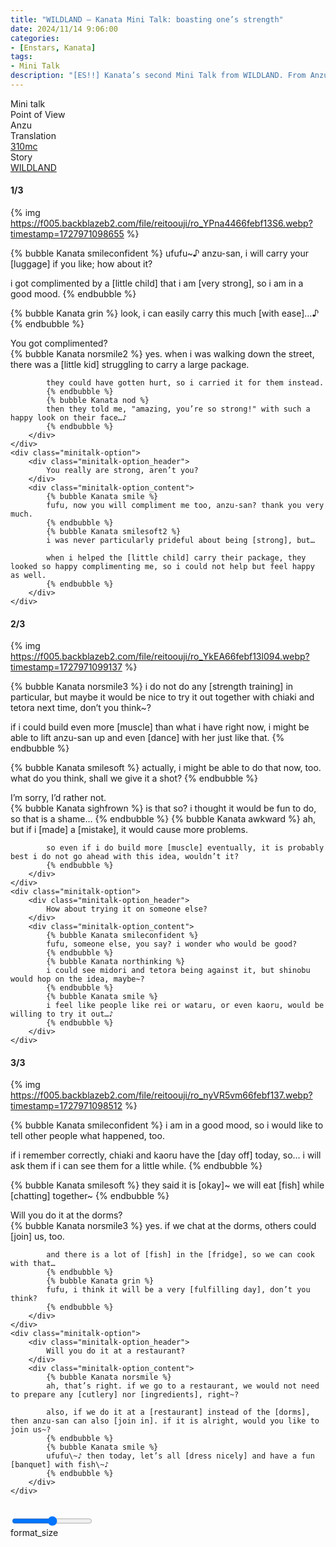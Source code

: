 ```yaml
---
title: "WILDLAND – Kanata Mini Talk: boasting one’s strength"
date: 2024/11/14 9:06:00
categories:
- [Enstars, Kanata]
tags:
- Mini Talk
description: "[ES!!] Kanata’s second Mini Talk from WILDLAND. From Anzu’s POV."
---
```

<div class="three-wrapper" style="--storyColor:#5ac189;--storyColor-rgb:90,193,137;--storyColor-h:147.4;--storyColor-s:45.4%;--storyColor-l:55.5%;">
    <div class="info-area">
        <div class="info">
            <div class="info-item characters">
                <div class="label">
                    Mini talk
                </div>
                <div class="value">
					<a href="/categories/Enstars/Kanata" character="Kanata"></a>
                </div>
            </div>
            <div class="info-item one">
                <div class="label">
                    Point of View
                </div>
                <div class="value">
                    Anzu
                </div>
            </div>
            <div class="info-item two">
                <div class="label">
                    Translation
                </div>
                <div class="value">
                    <a href="/about">310mc</a>
                </div>
            </div>
            <div class="info-item three">
                <div class="label">
                   Story
                </div>
                <div class="value">
                    <a href="/wildland">WILDLAND</a>
                </div>
            </div>
        </div>
    </div>
</div>

<!-- more -->

#### <div mt="rare"></div> 1/3

{% img https://f005.backblazeb2.com/file/reitoouji/ro_YPna4466febf13S6.webp?timestamp=1727971098655 %}

{% bubble Kanata smileconfident %}
ufufu~♪ anzu-san, i will carry your [luggage] if you like; how about it?

i got complimented by a [little child] that i am [very strong], so i am in a good mood.
{% endbubble %}

{% bubble Kanata grin %}
look, i can easily carry this much [with ease]…♪
{% endbubble %}

<div class="minitalk" character="Anzu">
    <div class="minitalk-option">
        <div class="minitalk-option_header">
            You got complimented?
        </div>
        <div class="minitalk-option_content">
            {% bubble Kanata norsmile2 %}
            yes. when i was walking down the street, there was a [little kid] struggling to carry a large package. 

            they could have gotten hurt, so i carried it for them instead.
            {% endbubble %}
            {% bubble Kanata nod %}
            then they told me, "amazing, you’re so strong!" with such a happy look on their face…♪
			{% endbubble %}
        </div>
    </div>
    <div class="minitalk-option">
        <div class="minitalk-option_header">
            You really are strong, aren’t you?
        </div>
        <div class="minitalk-option_content">
            {% bubble Kanata smile %}
            fufu, now you will compliment me too, anzu-san? thank you very much.
            {% endbubble %}
            {% bubble Kanata smilesoft2 %}
            i was never particularly prideful about being [strong], but…

            when i helped the [little child] carry their package, they looked so happy complimenting me, so i could not help but feel happy as well.
			{% endbubble %}
        </div>
    </div>
</div>

#### <div mt="rare"></div> 2/3

{% img https://f005.backblazeb2.com/file/reitoouji/ro_YkEA66febf13l094.webp?timestamp=1727971099137 %}

{% bubble Kanata norsmile3 %}
i do not do any [strength training] in particular, but maybe it would be nice to try it out together with chiaki and tetora next time, don’t you think~?

if i could build even more [muscle] than what i have right now, i might be able to lift anzu-san up and even [dance] with her just like that.
{% endbubble %}

{% bubble Kanata smilesoft %}
actually, i might be able to do that now, too. what do you think, shall we give it a shot?
{% endbubble %}

<div class="minitalk" character="Anzu">
    <div class="minitalk-option">
        <div class="minitalk-option_header">
            I’m sorry, I’d rather not.
        </div>
        <div class="minitalk-option_content">
            {% bubble Kanata sighfrown %}
            is that so? i thought it would be fun to do, so that is a shame…
            {% endbubble %}
            {% bubble Kanata awkward %}
            ah, but if i [made] a [mistake], it would cause more problems.

            so even if i do build more [muscle] eventually, it is probably best i do not go ahead with this idea, wouldn’t it?
			{% endbubble %}
        </div>
    </div>
    <div class="minitalk-option">
        <div class="minitalk-option_header">
            How about trying it on someone else?
        </div>
        <div class="minitalk-option_content">
            {% bubble Kanata smileconfident %}
            fufu, someone else, you say? i wonder who would be good?
            {% endbubble %}
            {% bubble Kanata northinking %}
            i could see midori and tetora being against it, but shinobu would hop on the idea, maybe~?
            {% endbubble %}
            {% bubble Kanata smile %}
            i feel like people like rei or wataru, or even kaoru, would be willing to try it out…♪
			{% endbubble %}
        </div>
    </div>
</div>

#### <div mt="rare"></div> 3/3

{% img https://f005.backblazeb2.com/file/reitoouji/ro_nyVR5vm66febf137.webp?timestamp=1727971098512 %}

{% bubble Kanata smileconfident %}
i am in a good mood, so i would like to tell other people what happened, too.

if i remember correctly, chiaki and kaoru have the [day off] today, so… i will ask them if i can see them for a little while.
{% endbubble %}

{% bubble Kanata smilesoft %}
they said it is [okay]\~ we will eat [fish] while [chatting] together\~
{% endbubble %}

<div class="minitalk" character="Anzu">
    <div class="minitalk-option">
        <div class="minitalk-option_header">
          Will you do it at the dorms?
        </div>
        <div class="minitalk-option_content">
            {% bubble Kanata norsmile3 %}
            yes. if we chat at the dorms, others could [join] us, too.

            and there is a lot of [fish] in the [fridge], so we can cook with that…
            {% endbubble %}
            {% bubble Kanata grin %}
            fufu, i think it will be a very [fulfilling day], don’t you think?
			{% endbubble %}
        </div>
    </div>
    <div class="minitalk-option">
        <div class="minitalk-option_header">
            Will you do it at a restaurant?
        </div>
        <div class="minitalk-option_content">
            {% bubble Kanata norsmile %}
            ah, that’s right. if we go to a restaurant, we would not need to prepare any [cutlery] nor [ingredients], right~?

            also, if we do it at a [restaurant] instead of the [dorms], then anzu-san can also [join in]. if it is alright, would you like to join us~?
            {% endbubble %}
            {% bubble Kanata smile %}
            ufufu\~♪ then today, let’s all [dress nicely] and have a fun [banquet] with fish\~♪
			{% endbubble %}
        </div>
    </div>
</div>
<br>
<div class="navigation2">
    <div class="toolbar-wrapper">
        <div class="slider-container">
            <input type="range" min="1" max="5" value="3" class="slider">
        </div>
        <div class="toolbar">
            <a target="_blank" href="/translations" class="home-button" title="Translations Masterlist"><i class="fa fa-home"></i></a>
            <a href="/wildland/minitalk/kanata_1" title="Kanata Mini Talk: fish [paintings]"><i class="fa fa-arrow-left"></i></a>
            <div class="toolbar__section">
                <a id="sliderDrop">
                    <span class="material-icons-round" title="Text Size">format_size</span>
                </a>
            </div>
            <a target="_blank" href="/wildland#Mini-Talks" title="Index"><i class="fa fa-star"></i></a>
            <a href="#top" class="top-arrow" title="Back to Top"><i class="fa fa-arrow-up"></i></a>
        </div>
    </div>
</div>